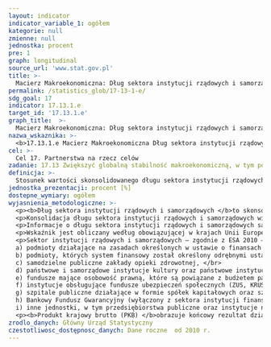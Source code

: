 ```yaml
---
layout: indicator
indicator_variable_1: ogółem
kategorie: null
zmienne: null
jednostka: procent
pre: 1
graph: longitudinal
source_url: 'www.stat.gov.pl'
title: >-
  Macierz Makroekonomiczna: Dług sektora instytucji rządowych i samorządowych w relacji do PKB
permalink: /statistics_glob/17-13-1-e/
sdg_goal: 17
indicator: 17.13.1.e
target_id: '17.13.1.e'
graph_title:  >-
  Macierz Makroekonomiczna: Dług sektora instytucji rządowych i samorządowych w relacji do PKB
nazwa_wskaznika: >-
  <b>17.13.1.e Macierz Makroekonomiczna Dług sektora instytucji rządowych i samorządowych w relacji do PKB</b>
cel: >-
  Cel 17. Partnerstwa na rzecz celów
zadanie: 17.13 Zwiększyć globalną stabilność makroekonomiczną, w tym poprzez koordynację i spójność polityk
definicja: >-
  Stosunek wartości skonsolidowanego długu sektora instytucji rządowych i samorządowych w danym roku do wartości nominalnej produktu krajowego brutto w tym samym roku, wyrażony procentowo.
jednostka_prezentacji: procent [%]
dostepne_wymiary: ogółem
wyjasnienia_metodologiczne: >-
  <p><b>Dług sektora instytucji rządowych i samorządowych </b>to skonsolidowany dług brutto obejmujący zobowiązania w gotówce i depozytach, kredytach i pożyczkach oraz w formie dłużnych papierów wartościowych, wycenione w wartości nominalnej.</p>
  <p>Konsolidacja długu sektora instytucji rządowych i samorządowych wiąże się z wyeliminowaniem transferów wewnątrz sektora. Ujęcie to eliminuje wielokrotne liczenie niektórych wielkości i zapewnia poprawne wyliczenie długu całego sektora, gdyż pomija zobowiązania instytucji rządowych i samorządowych wobec podmiotów zaliczanych do tego samego sektora.</p>
  <p>Informacje o długu sektora instytucji rządowych i samorządowych są spójne z danymi opracowanymi zgodnie z rozporządzeniem Rady (WE) nr 479/2009 z 25 maja 2009 r. o stosowaniu Protokołu w sprawie procedury dotyczącej nadmiernego deficytu (EDP – Excessive Deficit Procedure) załączonego do Traktatu ustanawiającego Wspólnotę Europejską, z późniejszymi zmianami.</p>
  <p>Wskaźnik jest obliczany według obowiązującej w krajach Unii Europejskiej metodologii ESA 2010 (European System of National and Regional Accounts), wprowadzonej rozporządzeniem Parlamentu Europejskiego i Rady (UE) nr 549/2013 z 21 maja 2013 r. ESA 2010 w zakresie definicji, zasad, zapisów księgowych i klasyfikacji jest generalnie zgodny z międzynarodowym systemem rachunków narodowych – 2008 SNA (System of National Accounts of United Nations). Różnice pomiędzy ESA a SNA (dotyczące głównie sposobu prezentacji rachunków) wynikają ze specyfiki wykorzystania systemu rachunków w UE, która wymaga większej precyzji w definicjach i w zasadach księgowych.</p>
  <p>Sektor instytucji rządowych i samorządowych – zgodnie z ESA 2010 – obejmuje następujące podmioty gospodarki narodowej: </br>
  a) podmioty działające na zasadach określonych w ustawie o finansach publicznych (jednostki budżetowe, fundusze celowe, a od 2010 r. także samorządowe zakłady budżetowe, agencje wykonawcze i instytucje gospodarki budżetowej oraz działające do 2005 r. środki specjalne jednostek budżetowych, w latach 2005–2010 – rachunek dochodów własnych jednostek budżetowych oraz do 2010 r. – zakłady budżetowe i gospodarstwa pomocnicze jednostek budżetowych, łącznie z prowadzącymi działalność gospodarczą, oraz fundusze motywacyjne), </br>
  b) podmioty, których system finansowy został określony odrębnymi ustawami, a których podstawowym źródłem finansowania są dotacje z budżetu państwa (publiczne szkoły wyższe, Polska Akademia Nauk i tworzone przez nią jednostki organizacyjne, Krajowy Fundusz Drogowy oraz inne fundusze zarządzane przez Bank Gospodarstwa Krajowego, jednostki doradztwa rolniczego oraz agencje rządowe), </br>
  c) samodzielne publiczne zakłady opieki zdrowotnej, </br>
  d) państwowe i samorządowe instytucje kultury oraz państwowe instytucje filmowe, </br>
  e) fundusze mające osobowość prawną, które są powiązane z budżetem państwa lub z budżetami jednostek samorządu terytorialnego, </br>
  f) instytucje obsługujące fundusze ubezpieczeń społecznych (ZUS, KRUS) wraz z zarządzanymi przez nie funduszami oraz Narodowy Fundusz Zdrowia (w okresie 1 I 1999 r. – 31 III 2003 r. – kasy chorych), </br>
  g) szpitale publiczne działające w formie spółek kapitałowych oraz szpitale działające w formie instytutów badawczych (wyłączone z sektora przedsiębiorstw niefinansowych), </br>
  h) Bankowy Fundusz Gwarancyjny (wyłączony z sektora instytucji finansowych), </br>
  i) inne jednostki, w tym przedsiębiorstwa publiczne oraz instytucje niekomercyjne spełniające kryteria ESA 2010 w zakresie klasyfikacji do sektora instytucji rządowych i samorządowych.</p>
  <p><b>Produkt krajowy brutto (PKB) </b>obrazuje końcowy rezultat działalności wszystkich podmiotów gospodarki narodowej (jednostek będących rezydentami) w danym roku. Szczegółową definicję i metodologię obliczania PKB określa rozporządzenie Parlamentu Europejskiego i Rady (UE) nr 549/2013 z 21 maja 2013 r. w sprawie europejskiego systemu rachunków narodowych i regionalnych w Unii Europejskiej (ESA 2010).</p>
zrodlo_danych: Główny Urząd Statystyczny
czestotliwosc_dostępnosc_danych: Dane roczne  od 2010 r.
---
```

